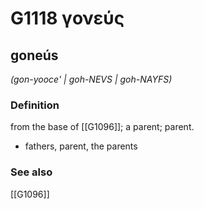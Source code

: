# G1118 γονεύς

## goneús

_(gon-yooce' | goh-NEVS | goh-NAYFS)_

### Definition

from the base of [[G1096]]; a parent; parent.

- fathers, parent, the parents

### See also

[[G1096]]

